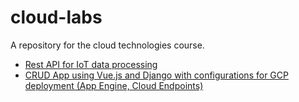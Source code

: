 # cloud-labs
A repository for the cloud technologies course.
 * [Rest API for IoT data processing](https://github.com/scrubele/cloud-labs/tree/django-iot-data-processing)
 * [CRUD App using Vue.js and Django with configurations for GCP deployment (App Engine, Cloud Endpoints)](https://github.com/scrubele/cloud-labs/tree/django-vue-web-app)
